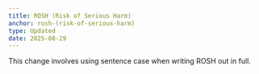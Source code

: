 ```yaml
---
title: ROSH (Risk of Serious Harm)
anchor: rosh-(risk-of-serious-harm)
type: Updated
date: 2025-08-29
---
```


This change involves using sentence case when writing ROSH out in full.
